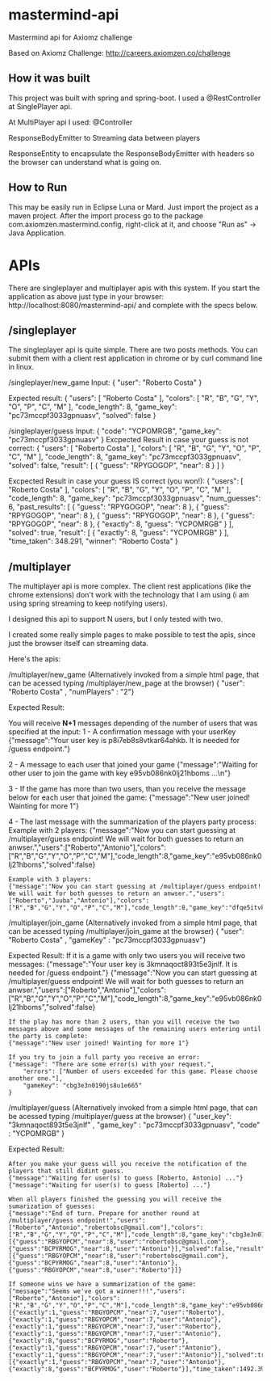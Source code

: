 # mastermind-api
Mastermind api for Axiomz challenge

Based on Axiomz Challenge: http://careers.axiomzen.co/challenge

## How it was built

This project was built with spring and spring-boot.
I used a @RestController at SinglePlayer api.

At MultiPlayer api I used:
 @Controller
 
 ResponseBodyEmitter to Streaming data between players
 
 ResponseEntity to encapsulate the ResponseBodyEmitter with headers 
 so the browser can understand what is going on.

## How to Run

This may be easily run in Eclipse Luna or Mard. Just import the project as a maven project. After the import process go to the package com.axiomzen.mastermind.config, right-click at it, and choose "Run as" -> Java Application.

# APIs

There are singleplayer and multiplayer apis with this system. If you start the application as above just type in your browser:
http://localhost:8080/mastermind-api/  and complete with the specs below.

## /singleplayer
The singleplayer api is quite simple. There are two posts methods. You can submit them with a client rest application in chrome or by curl command line in linux.

/singleplayer/new_game
Input:
{ "user": "Roberto Costa" }

Expected result:
{
  "users": [
    "Roberto Costa"
  ],
  "colors": [
    "R",
    "B",
    "G",
    "Y",
    "O",
    "P",
    "C",
    "M"
  ],
  "code_length": 8,
  "game_key": "pc73mccpf3033gpnuasv",
  "solved": false
}


/singleplayer/guess
Input: 
{ 
    "code": "YCPOMRGB", 
    "game_key": "pc73mccpf3033gpnuasv" 
}
Excpected Result in case your guess is not correct:
{
  "users": [
    "Roberto Costa"
  ],
  "colors": [
    "R",
    "B",
    "G",
    "Y",
    "O",
    "P",
    "C",
    "M"
  ],
  "code_length": 8,
  "game_key": "pc73mccpf3033gpnuasv",
  "solved": false,
  "result": [
    {
      "guess": "RPYGOGOP",
      "near": 8
    }
  ]
}

Excpected Result in case your guess IS correct (you won!):
{
  "users": [
    "Roberto Costa"
  ],
  "colors": [
    "R",
    "B",
    "G",
    "Y",
    "O",
    "P",
    "C",
    "M"
  ],
  "code_length": 8,
  "game_key": "pc73mccpf3033gpnuasv",
  "num_guesses": 6,
  "past_results": [
    {
      "guess": "RPYGOGOP",
      "near": 8
    },
    {
      "guess": "RPYGOGOP",
      "near": 8
    },
    {
      "guess": "RPYGOGOP",
      "near": 8
    },
    {
      "guess": "RPYGOGOP",
      "near": 8
    },
    {
      "exactly": 8,
      "guess": "YCPOMRGB"
    }
  ],
  "solved": true,
  "result": [
    {
      "exactly": 8,
      "guess": "YCPOMRGB"
    }
  ],
  "time_taken": 348.291,
  "winner": "Roberto Costa"
}

## /multiplayer
The multiplayer api is more complex. 
The client rest applications (like the chrome extensions) don't work with the technology that I am using (i am using spring streaming to keep notifying users). 

I designed this api to support N users, but I only tested with two.

I created some really simple pages to make possible to test the apis, since just the browser itself can streaming data.

Here's the apis:

/multiplayer/new_game  (Alternatively invoked from a simple html page, that can be acessed typing /multiplayer/new_page at the browser)
{ "user": "Roberto Costa" ,  "numPlayers" : "2"}

Expected Result:

You will receive **N+1** messages depending of the number of users that was specified at the input:
 1 - A confirmation message with your userKey 
	{"message":"Your user key is p8i7eb8s8vtkar64ahkb. It is needed for /guess endpoint."}
	
 2 - A message to each user that joined your game
	{"message":"Waiting for other user to join the game with key e95vb086nk0lj21hboms ...\n"}
	
 3 - If the game has more than two users, than you receive the message below for each user that joined the game:
	{"message":"New user joined! Wainting for more 1"}

 4 - The last message with the summarization of the players party process:
	Example with 2 players:
	{"message":"Now you can start guessing at /multiplayer/guess endpoint! We will wait for both guesses to return an anwser.","users":["Roberto","Antonio"],"colors":["R","B","G","Y","O","P","C","M"],"code_length":8,"game_key":"e95vb086nk0lj21hboms","solved":false}

	Example with 3 players:
	{"message":"Now you can start guessing at /multiplayer/guess endpoint! We will wait for both guesses to return an anwser.","users":["Roberto","Juuba","Antonio"],"colors":["R","B","G","Y","O","P","C","M"],"code_length":8,"game_key":"dfqe5itvkip53smpghul","solved":false}

	
/multiplayer/join_game (Alternatively invoked from a simple html page, that can be acessed typing /multiplayer/join_game at the browser)
{ "user": "Roberto Costa" ,  "gameKey" : "pc73mccpf3033gpnuasv"}

Expected Result:
	If it is a game with only two users you will receive two messages:
	{"message":"Your user key is 3kmnaqoct893t5e3jnlf. It is needed for /guess endpoint."}
	{"message":"Now you can start guessing at /multiplayer/guess endpoint! We will wait for both guesses to return an anwser.","users":["Roberto","Antonio"],"colors":["R","B","G","Y","O","P","C","M"],"code_length":8,"game_key":"e95vb086nk0lj21hboms","solved":false}

	If the play has more than 2 users, than you will receive the two messages above and some messages of the remaining users entering until the party is complete:
	{"message":"New user joined! Wainting for more 1"}
	
	If you try to join a full party you receive an error:
	{"message": "There are some error(s) with your request.",
		"errors": ["Number of users exceeded for this game. Please choose another one."],
		"gameKey": "cbg3e3n0190js8u1e665"
	}

	
/multiplayer/guess (Alternatively invoked from a simple html page, that can be acessed typing /multiplayer/guess at the browser)
{ "user_key": "3kmnaqoct893t5e3jnlf" ,  "game_key" : "pc73mccpf3033gpnuasv", "code" : "YCPOMRGB" }

Expected Result:

	After you make your guess will you receive the notification of the players that still didint guess.
	{"message":"Waiting for user(s) to guess [Roberto, Antonio] ..."}
	{"message":"Waiting for user(s) to guess [Roberto] ..."}

	When all players finished the guessing you will receive the sumarization of guesses:
	{"message":"End of turn. Prepare for another round at /multiplayer/guess endpoint!","users":["Roberto","Antonio","robertobsc@gmail.com"],"colors":["R","B","G","Y","O","P","C","M"],"code_length":8,"game_key":"cbg3e3n0190js8u1e665","num_guesses":3,"past_results":[{"guess":"RBGYOPCM","near":8,"user":"robertobsc@gmail.com"},{"guess":"BCPYRMOG","near":8,"user":"Antonio"}],"solved":false,"result":[{"guess":"RBGYOPCM","near":8,"user":"robertobsc@gmail.com"},{"guess":"BCPYRMOG","near":8,"user":"Antonio"},{"guess":"RBGYOPCM","near":8,"user":"Roberto"}]}
	
	If someone wins we have a summarization of the game:
	{"message":"Seems we've got a winner!!!","users":["Roberto","Antonio"],"colors":["R","B","G","Y","O","P","C","M"],"code_length":8,"game_key":"e95vb086nk0lj21hboms","num_guesses":8,"past_results":[{"exactly":1,"guess":"RBGYOPCM","near":7,"user":"Roberto"},{"exactly":1,"guess":"RBGYOPCM","near":7,"user":"Antonio"},{"exactly":1,"guess":"RBGYOPCM","near":7,"user":"Roberto"},{"exactly":1,"guess":"RBGYOPCM","near":7,"user":"Antonio"},{"exactly":8,"guess":"BCPYRMOG","user":"Roberto"},{"exactly":1,"guess":"RBGYOPCM","near":7,"user":"Antonio"},{"exactly":1,"guess":"RBGYOPCM","near":7,"user":"Antonio"}],"solved":true,"result":[{"exactly":1,"guess":"RBGYOPCM","near":7,"user":"Antonio"},{"exactly":8,"guess":"BCPYRMOG","user":"Roberto"}],"time_taken":1492.394,"winner":"Roberto"}
